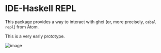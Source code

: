 # IDE-Haskell REPL

This package provides a way to interact with ghci (or, more precisely, `cabal repl`) from Atom.

This is a very early prototype.

![image](https://cloud.githubusercontent.com/assets/7275622/10709920/4fb7ff4a-7a48-11e5-831c-78e3fd0812b5.png)
